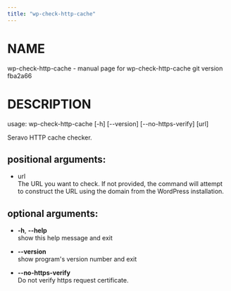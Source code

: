 ```yaml
---
title: "wp-check-http-cache"
---
```



# NAME

wp-check-http-cache - manual page for wp-check-http-cache git version
fba2a66

# DESCRIPTION

usage: wp-check-http-cache \[-h\] \[--version\] \[--no-https-verify\]
\[url\]

Seravo HTTP cache checker.

## positional arguments:

  - url  
    The URL you want to check. If not provided, the command will attempt
    to construct the URL using the domain from the WordPress
    installation.

## optional arguments:

  - **-h**, **--help**  
    show this help message and exit

  - **--version**  
    show program's version number and exit

  - **--no-https-verify**  
    Do not verify https request certificate.
